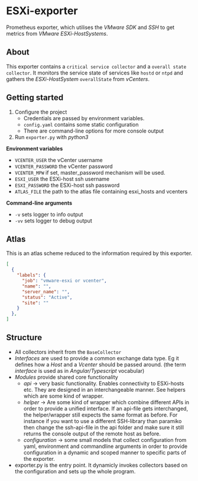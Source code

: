 # ESXi-exporter
Prometheus exporter, which utilises the _VMware SDK_ and _SSH_ to get metrics from _VMware ESXi-HostSystems_.

## About
This exporter contains a `critical service collector` and a `overall state collector`. It monitors the service state of services like `hostd` or `ntpd` and gathers the _ESXi-HostSystem_ `overallState` from _vCenters_. 


## Getting started

1. Configure the project
    - Credentials are passed by environment variables.
    - `config.yaml` contains some static configuration
    - There are command-line options for more console output
2. Run `exporter.py` with _python3_

**Environment variables**
- `VCENTER_USER` the vCenter username
- `VCENTER_PASSWORD` the vCenter password
- `VCENTER_MPW` if set, master_password mechanism will be used.
- `ESXI_USER` the ESXi-host ssh username
- `ESXI_PASSWORD` the ESXi-host ssh password
- `ATLAS_FILE` the path to the atlas file containing esxi_hosts and vcenters

**Command-line arguments**
- `-v` sets logger to info output
- `-vv` sets logger to debug output

## Atlas
This is an atlas scheme reduced to the information required by this exporter.

```json
[
  {
    "labels": {
      "job": "vmware-esxi or vcenter",
      "name": "",
      "server_name": "",
      "status": "Active",
      "site": ""
    }
  },
]
```

## Structure

- All collectors inherit from the `BaseCollector`
- _Interfaces_ are used to provide a common exchange data type. Eg it defines how a _Host_ and a _Vcenter_ should be passed around. (the term _interface_ is used as in _Angular/Typescript_ vocabular)  
- _Modules_ provide shared core functionality
    - _api_ &rarr; very basic functionality. Enables connectivity to ESXi-hosts etc. They are designed in an interchangeable manner. See helpers which are some kind of wrapper.
    - _helper_ &rarr; Are some kind of wrapper which combine different APIs in order to provide a unified interface. If an api-file gets interchanged, the helper/wrapper still expects the same format as before. For instance if you want to use a different SSH-library than paramiko then change the ssh-api-file in the api folder and make sure it still returns the console output of the remote host as before.
    - _configuration_ &rarr; some small models that collect configuration from yaml, environment and commandline arguments in order to provide configuration in a dynamic and scoped manner to specific parts of the exporter.
- exporter.py is the entry point. It dynamicly invokes collectors based on the configuration and sets up the whole program.
